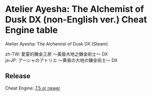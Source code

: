 # Atelier Ayesha: The Alchemist of Dusk DX (non-English ver.) Cheat Engine table  
Atelier Ayesha: The Alchemist of Dusk DX (Steam)  

zh-TW: 愛夏的鍊金工房 ～黃昏大地之鍊金術士～ DX  
ja-JP: アーシャのアトリエ ～黄昏の大地の錬金術士～ DX  
 
## Release
Cheat Engine: [7.5 or newer](https://github.com/cheat-engine/cheat-engine/releases)  

